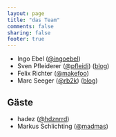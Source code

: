 ```yaml
---
layout: page
title: "das Team"
comments: false
sharing: false
footer: true
---
```

- Ingo Ebel ([@ingoebel](https://twitter.com/ingoebel))
- Sven Pfleiderer ([@pfleidi](https://twitter.com/pfleidi)) ([blog](http://blog.roothausen.de/))
- Felix Richter ([@makefoo](https://twitter.com/makefoo))
- Marc Seeger ([@rb2k](https://twitter.com/rb2k)) ([blog](http://blog.marc-seeger.de/))

## Gäste

- hadez ([@hdznrrd](https://twitter.com/hdznrrd))
- Markus Schlichting ([@madmas](https://twitter.com/madmas))

